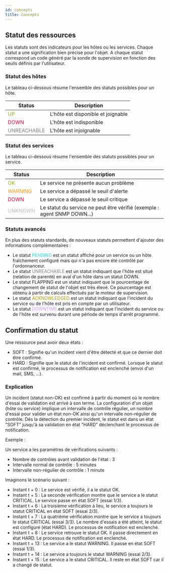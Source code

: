 ```yaml
---
id: concepts
title: Concepts
---
```


## Statut des ressources

Les statuts sont des indicateurs pour les hôtes ou les services. Chaque statut a une signification bien précise pour l'objet.
A chaque statut correspond un code généré par la sonde de supervision en fonction des seuils définis par l'utilisateur.

### Statut des hôtes

Le tableau ci-dessous résume l'ensemble des statuts possibles pour un hôte.

| Status                                         | Description                         |
|------------------------------------------------|-------------------------------------|
| <span style="color:#88b917">UP</span>          | L'hôte est disponible et joignable  |
| <span style="color:#e00b3d">DOWN</span>        | L'hôte est indisponible             |
| <span style="color:#818185">UNREACHABLE</span> | L'hôte est injoignable              |

### Statut des services

Le tableau ci-dessous résume l'ensemble des statuts possibles pour un service.

| Status                                     | Description                                                               |
|--------------------------------------------|---------------------------------------------------------------------------|
| <span style="color:#88b917">OK</span>      | Le service ne présente aucun problème                                     |
| <span style="color:#ff9a13">WARNING</span> | Le service a dépassé le seuil d'alerte                                    |
| <span style="color:#e00b3d">DOWN</span>    | Le service a dépassé le seuil critique                                    |
| <span style="color:#bcbdc0">UNKNOWN</span> | Le statut du service ne peut être vérifié (exemple : agent SNMP DOWN...)  |


### Statuts avancés

En plus des statuts standards, de nouveaux statuts  permettent d'ajouter des informations complémentaires :

* Le statut <span style="color:#2ad1d4">PENDING</span> est un statut affiché pour un service ou un hôte fraîchement
  configuré mais qui n'a pas encore été contrôlé par l'ordonnanceur.
* Le statut <span style="color:#818185">UNREACHABLE</span> est un statut indiquant que l'hôte est situé (relation de
  parenté) en aval d'un hôte dans un statut DOWN.
* Le statut FLAPPING est un statut indiquant que le pourcentage de changement de statut de l'objet est très élevé. Ce
  pourcentage est obtenu à partir de calculs effectués par le moteur de supervision.
* Le statut <span style="color:#ae9500">ACKNOWLEDGED</span> est un statut indiquant que l'incident du service ou de
  l'hôte est pris en compte par un utilisateur.
* Le statut <span style="color:#cc99ff">DOWNTIME</span> est un statut indiquant que l'incident du service ou de l'hôte
  est survenu durant une période de temps d'arrêt programmé.

## Confirmation du statut

Une ressource peut avoir deux états :

* SOFT : Signifie qu'un incident vient d'être détecté et que ce dernier doit être confirmé.
* HARD : Signifie que le statut de l'incident est confirmé. Lorsque le statut est confirmé, le processus de notification
  est enclenché (envoi d'un mail, SMS, ...).

### Explication

Un incident (statut non-OK) est confirmé à partir du moment où le nombre d'essai de validation est arrivé à son terme.
La configuration d'un objet (hôte ou service) implique un intervalle de contrôle régulier, un nombre d'essai pour valider
un état non-OK ainsi qu'un intervalle non-régulier de contrôle.
Dès la détection du premier incident, le statut est dans un état "SOFT" jusqu'à sa validation en état "HARD" déclenchant
le processus de notification.

Exemple :

Un service a les paramètres de vérifications suivants :

 * Nombre de contrôles avant validation de l'état : 3
 * Intervalle normal de contrôle : 5 minutes
 * Intervalle non-régulier de contrôle : 1 minute
 
Imaginons le scénario suivant :

 * Instant t + 0 : Le service est vérifié, il a le statut OK.
 * Instant t + 5 : La seconde vérification montre que le service a le statut CRITICAL. Le service passe en état SOFT (essai 1/3).
 * Instant t + 6 : La troisième vérification à lieu, le service a toujours le statut CRITICAL en état SOFT (essai 2/3).
 * Instant t + 7 : La quatrième vérification montre que le service a toujours le statut CRITICAL (essai 3/3). Le nombre
   d'essais a été atteint, le statut est configuré (état HARD). Le processus de notification est enclenché.
 * Instant t + 8 : Le service retrouve le statut OK. Il passe directement en état HARD. Le processus de notification est enclenché.
 * Instant t + 13 : Le service a le statut WARNING. Il passe en état SOFT (essai 1/3).
 * Instant t + 14 : Le service a toujours le statut WARNING (essai 2/3).
 * Instant t + 15 : Le service a le statut CRITICAL. Il reste en état SOFT car il a changé de statut.
 